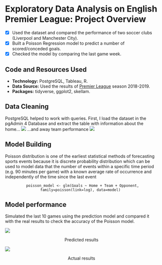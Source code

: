 # Exploratory Data Analysis on English Premier League: Project Overview 
- [x] Used the dataset and compared the performance of two soccer clubs (Liverpool and Manchester City). 
- [x] Built a Poisson Regression model to predict a number of scored/conceded goals.
- [x] Checked the model by comparing the last game week.

## Code and Resources Used
- **Technology:** PostgreSQL, Tableau, R.
- **Data Source:** Used the results of [Premier League](https://www.footballdata.co.uk/mmz4281/1819/E0.csv) season 2018-2019.
- **Packages:** tidyverse, ggplot2, skellam. 

## Data Cleaning
PostgreSQL helped to work with queries. First, I load the dataset in the pgAdmin 4 Database and extract the table with information about the home... 
![](https://github.com/IsmailovKamil/GMU_Final_Projects/blob/master/EDA%20on%20English%20Premier%20League/images/Home%20Team%20Performance.png)
...and away team performance
![](https://github.com/IsmailovKamil/GMU_Final_Projects/blob/master/EDA%20on%20English%20Premier%20League/images/Away%20Team%20Performance.png)

## Model Building
Poisson distribution is one of the earliest statistical methods of forecasting sports events because it is discrete probability distribution which can be used to model data that the number of events within a specific time period (e.g. 90 minutes per game) with a known average rate of occurrence and independently of the time since the last event
<p align="center"> 
<code> poisson_model <- glm(Goals ~ Home + Team + Opponent, family=poisson(link=log), data=model) </code>
</p>
  
## Model performance
Simulated the last 10 games using the prediction model and compared it with the real results to check the accuracy of the Poisson model.

![](https://github.com/IsmailovKamil/GMU_Final_Projects/blob/master/EDA%20on%20English%20Premier%20League/images/Predicted_gameweek%20.png) 

<p align="center"> Predicted results </p>

![](https://github.com/IsmailovKamil/GMU_Final_Projects/blob/master/EDA%20on%20English%20Premier%20League/images/Actual_Results.png)

<p align="center"> Actual results </p>
